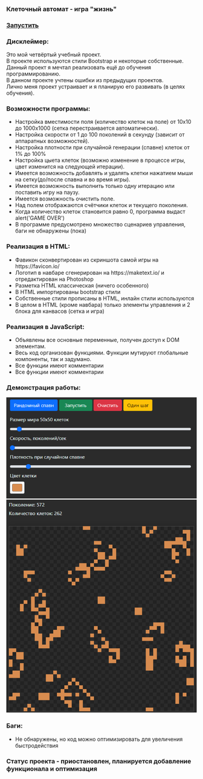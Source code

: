 <h3>Клеточный автомат - игра "жизнь"</h3>
<h3><a href="https://igoromashov.github.io/Game-of-Life/index.html">Запустить</a></h3>

<h3>Дисклеймер:</h3>
  Это мой четвёртый учебный проект.<br>
  В проекте используются стили Bootstrap и некоторые собственные.<br>
  Данный проект я мечтал реализовать ещё до обучения программированию.<br>
  В данном проекте учтены ошибки из предыдущих проектов.<br>
  Лично меня проект устраивает и я планирую его развивать (в целях обучения).
  
<h3>Возможности программы:</h3>
<ul>
  <li>Настройка вместимости поля (количество клеток на поле) от 10х10 до 1000х1000 (сетка перестраивается автоматически).</li>
  <li>Настройка скорости от 1 до 100 поколений в секунду (зависит от аппаратных возможностей).</li>
  <li>Настройка плотности при случайной генерации (спавне) клеток от 1% до 100%</li>
  <li>Настройка цыета клеток (возможно изменение в процессе игры, цвет изменится на следующей итерации).</li>
  <li>Имеется возможность добавлять и удалять клетки нажатием мыши на сетку(до/после спавна и во время игры).</li>
  <li>Имеется возможность выполнить только одну итерацию или поставить игру на паузу.</li>
  <li>Имеется возможность очистить поле.</li>
  <li>Над полем отображаются счётчики клеток и текущего поколения.</li>
  <li>Когда количество клеток становится равно 0, программа выдаст alert('GAME OVER')</li>
  <li>В программе предусмотрено множество сценариев управления, баги не обнаружены (пока)</li>
</ul>
  
<h3>Реализация в HTML:</h3>
<ul>
  <li>Фавикон сконвертирован из скриншота самой игры на https://favicon.io/</li>
  <li>Логотип в навбаре сгенерирован на https://maketext.io/ и отредактирован на Photoshop</li>
  <li>Разметка HTML классическая (ничего особенного)</li>
  <li>В HTML импортированы bootstrap стили</li>
  <li>Собственные стили прописаны в HTML, инлайн стили используются</li>
  <li>В целом в HTML (кроме навбара) только элементы управления и 2 блока для канвасов (сетка и игра)</li>
</ul>

<h3>Реализация в JavaScript:</h3>
<ul>
  <li>Объявлены все основные переменные, получен доступ к DOM элементам.</li>
  <li>Весь код организован функциями. Функции мутируют глобальные компоненты, так и задумано.</li>
  <li>Все функции имеют комментарии</li>
  <li>Все функции имеют комментарии</li>
</ul>

<h3>Демонстрация работы:</h3>
<img src="https://github.com/igoromashov/Game-of-Life/blob/master/img/screenshot-2.png?raw=true" style="wigth: 617px, height: 335px, margin: auto" href="#" />
<img src="https://github.com/igoromashov/Game-of-Life/blob/master/img/screenshot-1.png?raw=true" style="wigth: 630px, height: 700px, margin: auto" href="#" />
  
<h3>Баги:</h3>
<ul>
  <li>Не обнаружены, но код можно оптимизировать для увеличения быстродействия</li>
</ul>
  
<h3>Статус проекта - приостановлен, планируется добавление функционала и оптимизация</h3>
